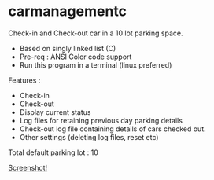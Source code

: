 # carmanagementc
Check-in and Check-out car in a 10 lot parking space.
* Based on singly linked list (C)
* Pre-req : ANSI Color code support
* Run this program in a terminal (linux preferred)


Features :
* Check-in
* Check-out
* Display current status
* Log files for retaining previous day parking details
* Check-out log file containing details of cars checked out.
* Other settings (deleting log files, reset etc)

Total default parking lot : 10

[Screenshot!](https://raw.githubusercontent.com/keiclicks/carmanagementc/master/preview/homepage.png)
